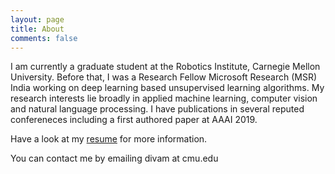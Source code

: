 ```yaml
---
layout: page
title: About
comments: false
---
```


I am currently a graduate student at the Robotics Institute, Carnegie Mellon University. Before that, I was a Research Fellow Microsoft Research (MSR) India working on deep learning based unsupervised learning algorithms. My research interests lie broadly in applied machine learning, computer vision and natural language processing.  I have publications in several reputed confereneces including a first authored paper at AAAI 2019.

Have a look at my <a href="https://bit.ly/divamcv">resume</a> for more information.

You can contact me by emailing divam at cmu.edu
